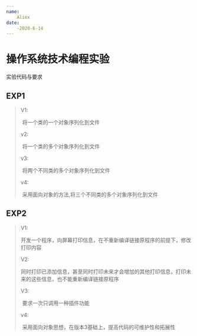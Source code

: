 ```yaml
---
name: 
	Aliex
date:
	-2020-6-14
---
```


# 操作系统技术编程实验



实验代码与要求

## EXP1

> V1:
>
> ​	将一个类的一个对象序列化到文件
>
> v2:
>
> ​	将一个类的多个对象序列化到文件
>
> v3:
>
> ​	将两个不同类的多个对象序列化到文件
>
> v4:
>
> ​	采用面向对象的方法,将三个不同类的多个对象序列化到文件

## EXP2

> V1:
>
> ​	开发一个程序，向屏幕打印信息，在不重新编译链接原程序的前提下，修改打印内容
>
> V2:
>
> ​	同时打印已添加信息，甚至同时打印未来才会增加的其他打印信息，打印未来的这些信息，也不能重新编译链接原程序
>
> V3:
>
> ​	要求一次只调用一种插件功能
>
> v4:
>
> ​	采用面向对象思想，在版本3基础上，提高代码的可维护性和拓展性

​	

